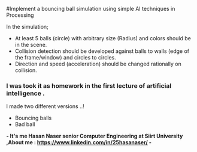  
#Implement a bouncing ball simulation using simple AI techniques in Processing 

 
In the simulation;

 - At least 5 balls (circle) with arbitrary size (Radius) and colors should be in the scene.
 - Collision detection should be developed against balls to walls (edge of the frame/window) and circles to circles. 
 - Direction and speed (acceleration) should be changed rationally on collision.
 
 
<h3> I was took it as homework in the first lecture of artificial intelligence . </h3>
I made two different versions ..!

- Bouncing balls
- Bad ball

 
 **- It's me Hasan Naser senior Computer Engineering at Siirt University 
 ,About me : https://www.linkedin.com/in/25hasanaser/  -**
